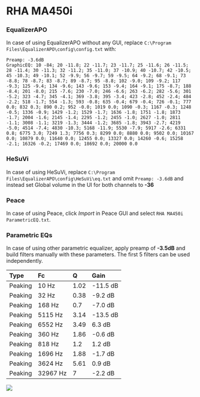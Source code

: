 # RHA MA450i

### EqualizerAPO
In case of using EqualizerAPO without any GUI, replace `C:\Program Files\EqualizerAPO\config\config.txt`
with:
```
Preamp: -3.6dB
GraphicEQ: 10 -84; 20 -11.8; 22 -11.7; 23 -11.7; 25 -11.6; 26 -11.5; 28 -11.4; 30 -11.3; 32 -11.2; 35 -11.0; 37 -10.9; 40 -10.7; 42 -10.5; 45 -10.3; 49 -10.1; 52 -9.9; 56 -9.7; 59 -9.5; 64 -9.2; 68 -9.1; 73 -8.8; 78 -8.7; 83 -8.7; 89 -8.7; 95 -8.8; 102 -9.0; 109 -9.2; 117 -9.3; 125 -9.4; 134 -9.6; 143 -9.6; 153 -9.4; 164 -9.1; 175 -8.7; 188 -8.4; 201 -8.0; 215 -7.6; 230 -7.0; 246 -6.6; 263 -6.2; 282 -5.6; 301 -5.2; 323 -4.7; 345 -4.1; 369 -3.8; 395 -3.4; 423 -2.8; 452 -2.4; 484 -2.2; 518 -1.7; 554 -1.3; 593 -0.8; 635 -0.4; 679 -0.4; 726 -0.1; 777 0.0; 832 0.3; 890 0.2; 952 -0.0; 1019 0.0; 1090 -0.3; 1167 -0.3; 1248 -0.5; 1336 -0.9; 1429 -1.2; 1529 -1.7; 1636 -1.8; 1751 -1.8; 1873 -1.7; 2004 -1.6; 2145 -1.4; 2295 -1.2; 2455 -1.0; 2627 -1.0; 2811 -1.1; 3008 -1.1; 3219 -1.3; 3444 -1.2; 3685 -1.8; 3943 -2.7; 4219 -5.0; 4514 -7.4; 4830 -10.3; 5168 -11.9; 5530 -7.9; 5917 -2.6; 6331 0.8; 6775 3.0; 7249 1.3; 7756 0.3; 8299 0.0; 8880 0.0; 9502 0.0; 10167 0.0; 10879 0.0; 11640 0.0; 12455 0.0; 13327 0.0; 14260 -0.6; 15258 -2.1; 16326 -0.2; 17469 0.0; 18692 0.0; 20000 0.0
```

### HeSuVi
In case of using HeSuVi, replace `C:\Program Files\EqualizerAPO\config\HeSuVi\eq.txt` and omit `Preamp:
-3.6dB` and instead set Global volume in the UI for both channels to **-36**

### Peace
In case of using Peace, click *Import* in Peace GUI and select `RHA MA450i ParametricEQ.txt`.

### Parametric EQs
In case of using other parametric equalizer, apply preamp of **-3.5dB** and build filters manually with
these parameters. The first 5 filters can be used independently.

| Type    | Fc       |    Q | Gain     |
|:--------|:---------|:-----|:---------|
| Peaking | 10 Hz    | 1.02 | -11.5 dB |
| Peaking | 32 Hz    | 0.38 | -9.2 dB  |
| Peaking | 168 Hz   | 0.7  | -7.0 dB  |
| Peaking | 5115 Hz  | 3.14 | -13.5 dB |
| Peaking | 6552 Hz  | 3.49 | 6.3 dB   |
| Peaking | 360 Hz   | 1.86 | -0.6 dB  |
| Peaking | 818 Hz   | 1.2  | 1.2 dB   |
| Peaking | 1696 Hz  | 1.88 | -1.7 dB  |
| Peaking | 3624 Hz  | 5.61 | 0.9 dB   |
| Peaking | 32967 Hz | 7    | -2.2 dB  |

![](https://raw.githubusercontent.com/jaakkopasanen/AutoEq/master/results/innerfidelity/sbaf-serious/RHA%20MA450i/RHA%20MA450i.png)